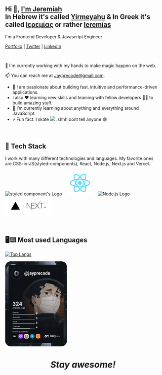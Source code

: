 ## Hi 👋, <a href="">I'm Jeremiah</a><br /> In Hebrew it's called <a href="">Yirmeyahu</a> & In Greek it's called <a href="">Ιερεμίας</a> or rather <a href="">Ieremías</a>
  <p>I'm a Frontend Developer & Javascript Engineer</p>

<p>
  <a href="">Portfolio</a> | 
  <a href="https://twitter.com/Jayprecode">Twitter</a> |
  <a href="https://www.linkedin.com/in/jayprecode">LinkedIn</a>
</p>

<br />

💫 I'm currently working with my hands to make magic happen on the web. 

📫 You can reach me at Jayprecode@gmail.com.<br/>

 - 🚀 I am passionate about building fast, intuitive and performance-driven applications.
 -  I also ❤ learning new skills and teaming with fellow developers 👨‍💻 to build amazing stuff.
 - 🌱 I’m currently learning about anything and everything around JavaScript.
 - ⚡ Fun fact: I skate <img src="https://www.emoji.com/wp-content/uploads/filebase/thumbnails/icons/emoji-icon-flat-06-02-activities-sport-inline-skate-72dpi-forPersonalUseOnly.png" width="15"/> .shhh dont tell anyone 😄
 
<br />

## 🥞 Tech Stack
 
I work with many different technologies and languages. 
My favorite ones are CSS-in-JS(styled-components), React, Node.js, Next.js and Vercel.

<img src="https://styled-components.com/nav-logo.png" title="styled component" alt="styled component's Logo" />&emsp;
 <img alt="React" width="80" src="https://raw.githubusercontent.com/github/explore/80688e429a7d4ef2fca1e82350fe8e3517d3494d/topics/react/react.png" />&emsp;
<img src="https://cdn.worldvectorlogo.com/logos/nodejs-1.svg" title="Node.js" alt="Node.js Logo" width="100"/>&emsp;
<img src="https://github.com/FrancescoXX/FrancescoXX/blob/main/lr4rm1p2pcezmxqs5dqk.png" title="Next.js Logo" alt="Next.js Grafana Logo" width="150"/>&emsp;

<br>

## 🖥⌨ Most used Languages 
 
[![Top Langs](https://github-readme-stats.vercel.app/api/top-langs/?username=Jayprecode&layout=compact&theme=tokyonight)](https://github.com/anuraghazra/github-readme-stats)

<a href="https://app.daily.dev/Jayprecode"><img src="https://github.com/Jayprecode/Jayprecode/blob/main/devcard.svg" width="200" alt="Jeremiah P. Olayiwola's Dev Card"/></a>

<h1 align='center'><i>Stay awesome!</i></h1>
<br>
